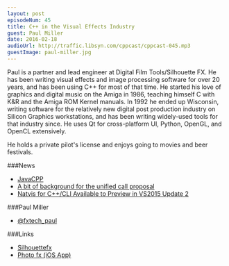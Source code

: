 ```yaml
---
layout: post
episodeNum: 45
title: C++ in the Visual Effects Industry
guest: Paul Miller
date: 2016-02-18
audioUrl: http://traffic.libsyn.com/cppcast/cppcast-045.mp3
guestImage: paul-miller.jpg
---
```


Paul is a partner and lead engineer at Digital Film Tools/Silhouette FX. He has been writing visual effects and image processing software for over 20 years, and has been using C++ for most of that time. He started his love of graphics and digital music on the Amiga in 1986, teaching himself C with K&R and the Amiga ROM Kernel manuals. In 1992 he ended up Wisconsin, writing software for the relatively new digital post production industry on Silicon Graphics workstations, and has been writing widely-used tools for that industry since. He uses Qt for cross-platform UI, Python, OpenGL, and OpenCL extensively.

He holds a private pilot's license and enjoys going to movies and beer festivals.

###News

 - [JavaCPP](https://github.com/bytedeco/javacpp)
 - [A bit of background for the unified call proposal](https://isocpp.org/blog/2016/02/a-bit-of-background-for-the-unified-call-proposal)
 - [Natvis for C++/CLI Available to Preview in VS2015 Update 2](https://blogs.msdn.microsoft.com/vcblog/2016/02/12/natvis-for-ccli-available-to-preview-in-vs2015-update-2/)
 
###Paul Miller

 - [@fxtech_paul](https://twitter.com/fxtech_paul)

###Links

 - [Silhouettefx](http://www.silhouettefx.com/)
 - [Photo fx (iOS App)](https://itunes.apple.com/us/app/photo-fx/id300630942?mt=8)
